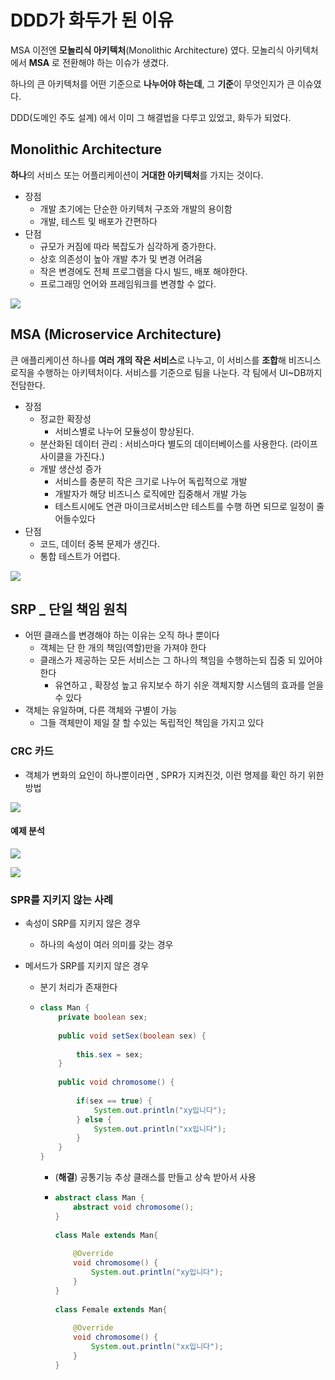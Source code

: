 # DDD가 화두가 된 이유 

MSA 이전엔 **모놀리식 아키텍처**(Monolithic Architecture) 였다. 모놀리식 아키텍처에서 **MSA** 로 전환해야 하는 이슈가 생겼다. 

하나의 큰 아키텍처를 어떤 기준으로 **나누어야 하는데**,  그 **기준**이 무엇인지가 큰 이슈였다. 

DDD(도메인 주도 설계) 에서 이미 그 해결법을 다루고 있었고, 화두가 되었다. 



## Monolithic Architecture

**하나**의 서비스 또는 어플리케이션이 **거대한 아키텍처**를 가지는 것이다. 

- 장점
  - 개발 초기에는 단순한 아키텍처 구조와 개발의 용이함
  - 개발, 테스트 및 배포가 간편하다
- 단점
  - 규모가 커짐에 따라 복잡도가 심각하게 증가한다.
  - 상호 의존성이 높아 개발 추가 및 변경 어려움
  - 작은 변경에도 전체 프로그램을 다시 빌드, 배포 해야한다. 
  - 프로그래밍 언어와 프레임워크를 변경할 수 없다.

![](https://imgur.com/RRseBH2.png)



## MSA (Microservice Architecture)

큰 애플리케이션 하나를 **여러 개의 작은 서비스**로 나누고, 이 서비스를 **조합**해 비즈니스 로직을 수행하는 아키텍처이다. 
서비스를 기준으로 팀을 나눈다. 각 팀에서 UI~DB까지 전담한다. 

- 장점
  - 정교한 확장성
    - 서비스별로 나누어 모듈성이 향상된다.
  - 분산화된 데이터 관리 : 서비스마다 별도의 데이터베이스를 사용한다. (라이프사이클을 가진다.)
  - 개발 생산성 증가
    - 서비스를 충분히 작은 크기로 나누어 독립적으로 개발
    - 개발자가  해당 비즈니스 로직에만 집중해서 개발 가능 
    - 테스트시에도 연관 마이크로서비스만 테스트를 수행 하면 되므로 일정이 줄어들수있다
- 단점 
  - 코드, 데이터 중복 문제가 생긴다.
  - 통합 테스트가 어렵다.

![](https://imgur.com/nxQ5E9q.png)





## SRP _ 단일 책임 원칙 

- 어떤 클래스를 변경해야 하는 이유는 오직 하나 뿐이다
  - 객체는 단 한 개의 책임(역할)만을 가져야 한다
  - 클래스가 제공하는 모든 서비스는 그 하나의 책임을 수행하는되 집중 되 있어야 한다 
    - 유연하고 , 확장성 높고 유지보수 하기 쉬운 객체지향 시스템의 효과를 얻을수 있다
- 객체는 유일하며, 다른 객체와 구별이 가능
  - 그들 객체만이 제일 잘 할 수있는 독립적인 책임을 가지고 있다



### CRC 카드 

- 객체가 변화의 요인이 하나뿐이라면 , SPR가 지켜진것, 이런 명제를 확인 하기 위한 방법

![](https://imgur.com/GReFxKB.png)

#### 예제 분석

![](https://imgur.com/wtBa4Ou.png)

![](https://imgur.com/nztwbVY.png)

### SPR를 지키지 않는 사례

- 속성이 SRP를 지키지 않은 경우

  - 하나의 속성이 여러 의미를 갖는 경우

- 메서드가 SRP를 지키지 않은 경우 

  - 분기 처리가 존재한다

  - ```java
    class Man {
        private boolean sex;
        
        public void setSex(boolean sex) {
        
            this.sex = sex;
        }
        
        public void chromosome() {
            
            if(sex == true) {
                System.out.println("xy입니다");
            } else {
                System.out.println("xx입니다");
            }
        }
    }
    
    ```

    - (**해결**) 공통기능 추상 클래스를 만들고 상속 받아서 사용 

    - ```java
      abstract class Man {
          abstract void chromosome();
      }
       
      class Male extends Man{
       
          @Override
          void chromosome() {
              System.out.println("xy입니다");
          }
      }
       
      class Female extends Man{
          
          @Override
          void chromosome() {
              System.out.println("xx입니다");
          }
      }
      
      ```
